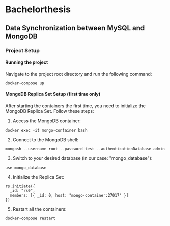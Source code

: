 # Bachelorthesis
## Data Synchronization between MySQL and MongoDB

### Project Setup

#### Running the project
Navigate to the project root directory and run the following command:
```
docker-compose up
```

#### MongoDB Replica Set Setup (first time only)
After starting the containers the first time, you need to initialize the MongoDB Replica Set. 
Follow these steps:
1. Access the MongoDB container:
```
docker exec -it mongo-container bash
```

2. Connect to the MongoDB shell:
```
mongosh --username root --password test --authenticationDatabase admin
```

3. Switch to your desired database (in our case: "mongo_database"):
```
use mongo_database
```

4. Initialize the Replica Set:
```
rs.initiate({
  _id: "rs0",
  members: [{ _id: 0, host: "mongo-container:27017" }]
})
```

5. Restart all the containers:
```
docker-compose restart
```





